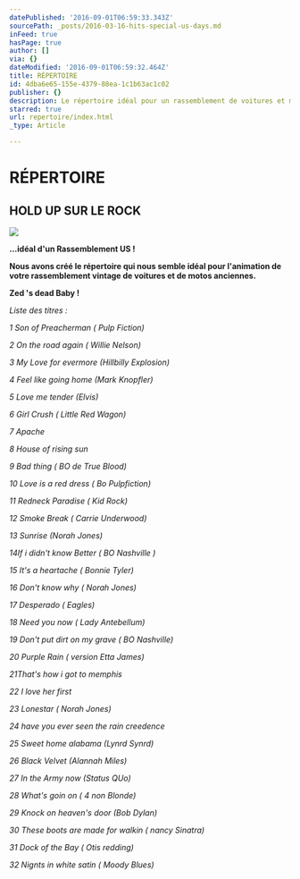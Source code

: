 ```yaml
---
datePublished: '2016-09-01T06:59:33.343Z'
sourcePath: _posts/2016-03-16-hits-special-us-days.md
inFeed: true
hasPage: true
author: []
via: {}
dateModified: '2016-09-01T06:59:32.464Z'
title: RÉPERTOIRE
id: 4dba6e65-155e-4379-88ea-1c1b63ac1c02
publisher: {}
description: Le répertoire idéal pour un rassemblement de voitures et motos américaines
starred: true
url: repertoire/index.html
_type: Article

---
```

# RÉPERTOIRE

## HOLD UP SUR LE ROCK
![](https://s3-us-west-2.amazonaws.com/the-grid-img/p/104498454ab33ff284dbfc8370056adba1345ffc.jpg)

**...idéal d'un Rassemblement US !**

**Nous avons créé le répertoire qui nous semble idéal pour l'animation de votre rassemblement vintage de voitures et de motos anciennes.**

**Zed 's dead Baby !**

_Liste des titres :_

_1 Son of Preacherman ( Pulp Fiction)_

_2 On the road again ( Willie Nelson)_

_3 My Love for evermore (Hillbilly Explosion)_

_4 Feel like going home (Mark Knopfler)_

_5 Love me tender (Elvis)_

_6 Girl Crush ( Little Red Wagon)_

_7 Apache_

_8 House of rising sun_

_9 Bad thing ( BO de True Blood)_

_10 Love is a red dress ( Bo Pulpfiction)_

_11 Redneck Paradise ( Kid Rock)_

_12 Smoke Break ( Carrie Underwood)_

_13 Sunrise (Norah Jones)_

_14If i didn't know Better ( BO Nashville )_

_15 It's a heartache ( Bonnie Tyler)_

_16 Don't know why ( Norah Jones)_

_17 Desperado ( Eagles)_

_18 Need you now ( Lady Antebellum)_

_19 Don't put dirt on my grave ( BO Nashville)_

_20 Purple Rain ( version Etta James)_

_21That's how i got to memphis_

_22 I love her first_

_23 Lonestar ( Norah Jones)_

_24 have you ever seen the rain creedence_

_25 Sweet home alabama (Lynrd Synrd)_

_26 Black Velvet (Alannah Miles)_

_27 In the Army now (Status QUo)_

_28 What's goin on ( 4 non Blonde)_

_29 Knock on heaven's door (Bob Dylan)_

_30 These boots are made for walkin ( nancy Sinatra)_

_31 Dock of the Bay ( Otis redding)_

_32 Nignts in white satin ( Moody Blues)_
